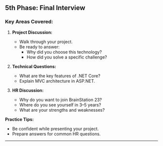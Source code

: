 ## **5th Phase: Final Interview**

### Key Areas Covered:

1. **Project Discussion:**
    
    - Walk through your project.
    - Be ready to answer:
        - Why did you choose this technology?
        - How did you solve a specific challenge?
2. **Technical Questions:**
    
    - What are the key features of .NET Core?
    - Explain MVC architecture in ASP.NET.
3. **HR Discussion:**
    
    - Why do you want to join BrainStation 23?
    - Where do you see yourself in 3–5 years?
    - What are your strengths and weaknesses?

**Practice Tips:**

- Be confident while presenting your project.
- Prepare answers for common HR questions.

---
